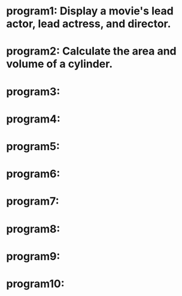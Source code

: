 # program1:  Display a movie's lead actor, lead actress, and director.
# program2: Calculate the area and volume of a cylinder.
# program3: 
# program4: 
# program5: 
# program6: 
# program7: 
# program8: 
# program9: 
# program10: 
